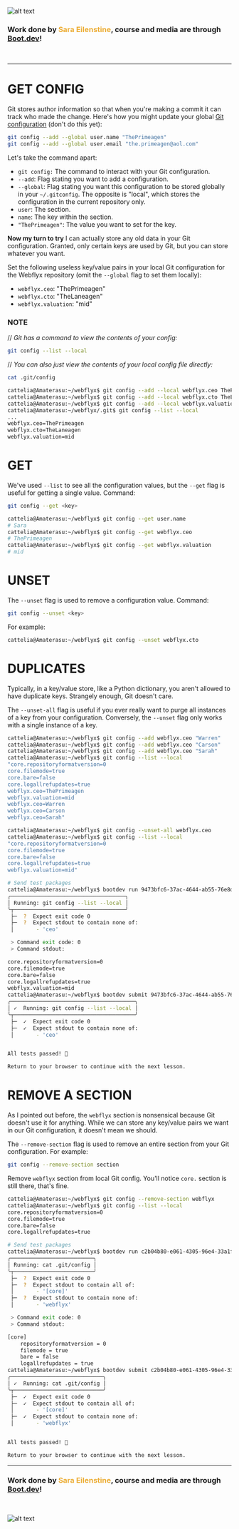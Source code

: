 ![alt text](img/image-3.png)

### Work done by <span style="color:#ECAD35">Sara Eilenstine</span>, course and media are through <a href="https://www.boot.dev/">Boot.dev</a>!

<br>

---

# GET CONFIG

Git stores author information so that when you're making a commit it can track who made the change. Here's how you might update your global <a href="https://git-scm.com/docs/git-config">Git configuration</a> (don't do this yet):

```bash
git config --add --global user.name "ThePrimeagen"
git config --add --global user.email "the.primeagen@aol.com"
```

Let's take the command apart:

- `git config:` The command to interact with your Git configuration.
- `--add`: Flag stating you want to add a configuration.
- `--global`: Flag stating you want this configuration to be stored globally in your `~/.gitconfig`. The opposite is "local", which stores the configuration in the current repository only.
- `user`: The section.
- `name`: The key within the section.
- `"ThePrimeagen"`: The value you want to set for the key.

**Now my turn to try**
I can actually store any old data in your Git configuration. Granted, only certain keys are used by Git, but you can store whatever you want.

Set the following useless key/value pairs in your local Git configuration for the Webflyx repository (omit the `--global` flag to set them locally):

- `webflyx.ceo`: "ThePrimeagen"
- `webflyx.cto`: "TheLaneagen"
- `webflyx.valuation`: "mid"

### NOTE

// _Git has a command to view the contents of your config:_

```bash
git config --list --local
```

// _You can also just view the contents of your local config file directly:_

```bash
cat .git/config
```

```bash
cattelia@Amaterasu:~/webflyx$ git config --add --local webflyx.ceo ThePrimeagen
cattelia@Amaterasu:~/webflyx$ git config --add --local webflyx.cto TheLaneagen
cattelia@Amaterasu:~/webflyx$ git config --add --local webflyx.valuation mid
cattelia@Amaterasu:~/webflyx/.git$ git config --list --local
...
webflyx.ceo=ThePrimeagen
webflyx.cto=TheLaneagen
webflyx.valuation=mid
```

# GET

We've used `--list` to see all the configuration values, but the `--get` flag is useful for getting a single value. Command:

```bash
git config --get <key>
```

```bash
cattelia@Amaterasu:~/webflyx$ git config --get user.name
# Sara
cattelia@Amaterasu:~/webflyx$ git config --get webflyx.ceo
# ThePrimeagen
cattelia@Amaterasu:~/webflyx$ git config --get webflyx.valuation
# mid
```

# UNSET

The `--unset` flag is used to remove a configuration value. Command:

```bash
git config --unset <key>
```

For example:

```bash
cattelia@Amaterasu:~/webflyx$ git config --unset webflyx.cto
```

# DUPLICATES

Typically, in a key/value store, like a Python dictionary, you aren't allowed to have duplicate keys. Strangely enough, Git doesn't care.

The `--unset-all` flag is useful if you ever really want to purge all instances of a key from your configuration. Conversely, the `--unset` flag only works with a single instance of a key.

```bash
cattelia@Amaterasu:~/webflyx$ git config --add webflyx.ceo "Warren"
cattelia@Amaterasu:~/webflyx$ git config --add webflyx.ceo "Carson"
cattelia@Amaterasu:~/webflyx$ git config --add webflyx.ceo "Sarah"
cattelia@Amaterasu:~/webflyx$ git config --list --local
"core.repositoryformatversion=0
core.filemode=true
core.bare=false
core.logallrefupdates=true
webflyx.ceo=ThePrimeagen
webflyx.valuation=mid
webflyx.ceo=Warren
webflyx.ceo=Carson
webflyx.ceo=Sarah"

cattelia@Amaterasu:~/webflyx$ git config --unset-all webflyx.ceo
cattelia@Amaterasu:~/webflyx$ git config --list --local
"core.repositoryformatversion=0
core.filemode=true
core.bare=false
core.logallrefupdates=true
webflyx.valuation=mid"

# Send test packages
cattelia@Amaterasu:~/webflyx$ bootdev run 9473bfc6-37ac-4644-ab55-76e8d88d8a27
╭────────────────────────────────────╮
│ Running: git config --list --local │
╰┬───────────────────────────────────╯
 ├─  ?  Expect exit code 0
 ├─  ?  Expect stdout to contain none of:
 │       - 'ceo'

 > Command exit code: 0
 > Command stdout:

core.repositoryformatversion=0
core.filemode=true
core.bare=false
core.logallrefupdates=true
webflyx.valuation=mid
cattelia@Amaterasu:~/webflyx$ bootdev submit 9473bfc6-37ac-4644-ab55-76e8d88d8a27
╭───────────────────────────────────────╮
│ ✓  Running: git config --list --local │
╰┬──────────────────────────────────────╯
 ├─  ✓  Expect exit code 0
 ├─  ✓  Expect stdout to contain none of:
 │       - 'ceo'


All tests passed! 🎉

Return to your browser to continue with the next lesson.
```

# REMOVE A SECTION

As I pointed out before, the `webflyx` section is nonsensical because Git doesn't use it for anything. While we can store any key/value pairs we want in our Git configuration, it doesn't mean we should.

The `--remove-section` flag is used to remove an entire section from your Git configuration. For example:

```bash
git config --remove-section section
```

Remove `webflyx` section from local Git config. You'll notice `core.` section is still there, that's fine.

```bash
cattelia@Amaterasu:~/webflyx$ git config --remove-section webflyx
cattelia@Amaterasu:~/webflyx$ git config --list --local
core.repositoryformatversion=0
core.filemode=true
core.bare=false
core.logallrefupdates=true

# Send test packages
cattelia@Amaterasu:~/webflyx$ bootdev run c2b04b80-e061-4305-96e4-33a1f6e4d959
╭──────────────────────────╮
│ Running: cat .git/config │
╰┬─────────────────────────╯
 ├─  ?  Expect exit code 0
 ├─  ?  Expect stdout to contain all of:
 │       - '[core]'
 ├─  ?  Expect stdout to contain none of:
 │       - 'webflyx'

 > Command exit code: 0
 > Command stdout:

[core]
    repositoryformatversion = 0
    filemode = true
    bare = false
    logallrefupdates = true
cattelia@Amaterasu:~/webflyx$ bootdev submit c2b04b80-e061-4305-96e4-33a1f6e4d959
╭─────────────────────────────╮
│ ✓  Running: cat .git/config │
╰┬────────────────────────────╯
 ├─  ✓  Expect exit code 0
 ├─  ✓  Expect stdout to contain all of:
 │       - '[core]'
 ├─  ✓  Expect stdout to contain none of:
 │       - 'webflyx'


All tests passed! 🎉

Return to your browser to continue with the next lesson.
```

---

### Work done by <span style="color:#ECAD35">Sara Eilenstine</span>, course and media are through <a href="https://www.boot.dev/">Boot.dev</a>!

<br>

![alt text](img/image-4.png)
